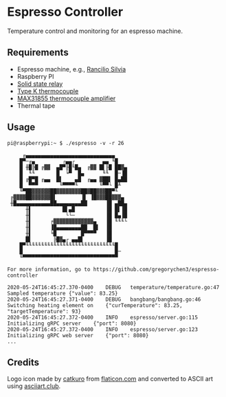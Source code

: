 # Espresso Controller

Temperature control and monitoring for an espresso machine.

## Requirements

- Espresso machine, e.g., [Rancilio Silvia](https://www.ranciliogroupna.com/silvia)
- Raspberry PI
- [Solid state relay](https://www.amazon.com/dp/B00HV974KC/ref=cm_sw_em_r_mt_dp_U_9WTYEbEA0TNGG)
- [Type K thermocouple](https://www.amazon.com/dp/B07MMLY3PZ/ref=cm_sw_em_r_mt_dp_U_OXTYEb0AVQZWD)
- [MAX31855 thermocouple amplifier](https://www.adafruit.com/product/269)
- Thermal tape

## Usage

```console
pi@raspberrypi:~ $ ./espresso -v -r 26

     ╓▄▄▄▄▄▄▄▄▄▄▄▄▄▄▄▄▄▄▄▄▄▄▄▄▄▄▄▄▄
    █▀─╓▄         ┌▄▄┌         ▄▄ ╙█
    █ ╫█╠█ ╔▓▓  ▄█▀╟█╙█▄  ╔▓▓ █▌╟█ ██▓▄
    █  ╙╙       █  ╘▀  █▄      ╙╙  █─▐█
    █ ╔█▀█ ╓▄▄  █▌    ▄█  ╓▄▄ ▓██▌ █▄██
    █  ▀▀▀       ╙▀▀▀▀╙       ╙▀▀└ █╨
    ╙▀██▓▓▓▓▓▓██▓▓▓▓▓▓▓▓██▓██▓▓▓██▀╙
 ╔▓▓▓▓██▓▓▓▓▓▓█▌        ▐▌ ▐█▓▓▓██▓▓▓▄
 ╫█▄▄▄▄▄▄▄▄▄▄▄██▄▄▄▄▄▄▄▄██      ▐█ ▄██▄
      ╫▌          █▌▄█          ▐█ █▌▐█
      ╫▌           └└─          ▐█ █▄▐█
      ╫▌      ╒▓▓▓▓▓▓▓▓▓▓▓▓▓▄   ▐█ ╙╙╙└
      ╫▌      ▐█▄▄▄▄▄▄▄▄██  █▌  ▐█
      ╫▌      ╘█        █▀▀▀▀   ▐█
      █▌       ╠█▓▄┌ ▄▄█▌       ▐█
    █▀╙╙╙╙╙╙╙╙╙╙╙╙╙╙╙╙╙╙╙╙╙╙╙╙╙╙╙╙╙█
    █                              █─
    ╙▀▀▀▀▀▀▀▀▀▀▀▀▀▀▀▀▀▀▀▀▀▀▀▀▀▀▀▀▀▀▀

For more information, go to https://github.com/gregorychen3/espresso-controller

2020-05-24T16:45:27.370-0400	DEBUG	temperature/temperature.go:47	Sampled temperature	{"value": 83.25}
2020-05-24T16:45:27.371-0400	DEBUG	bangbang/bangbang.go:46	Switching heating element on	{"curTemperature": 83.25, "targetTemperature": 93}
2020-05-24T16:45:27.372-0400	INFO	espresso/server.go:115	Initializing gRPC server	{"port": 8080}
2020-05-24T16:45:27.372-0400	INFO	espresso/server.go:123	Initializing gRPC web server	{"port": 8080}
...
```

## Credits

Logo icon made by [catkuro](https://www.flaticon.com/authors/catkuro) from [flaticon.com](https://www.flaticon.com) and converted to ASCII art using [asciiart.club](https://asciiart.club).
